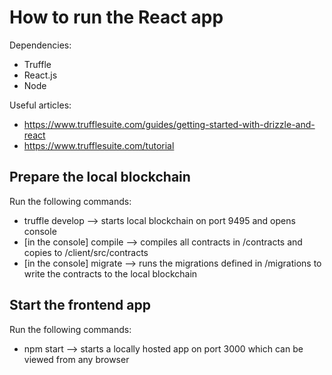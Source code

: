 # How to run the React app

Dependencies:
* Truffle
* React.js
* Node

Useful articles:
* https://www.trufflesuite.com/guides/getting-started-with-drizzle-and-react
* https://www.trufflesuite.com/tutorial

## Prepare the local blockchain
Run the following commands:
* truffle develop --> starts local blockchain on port 9495 and opens console
* [in the console] compile --> compiles all contracts in /contracts and copies to /client/src/contracts
* [in the console] migrate --> runs the migrations defined in /migrations to write the contracts to the local blockchain

## Start the frontend app
Run the following commands:
* npm start --> starts a locally hosted app on port 3000 which can be viewed from any browser